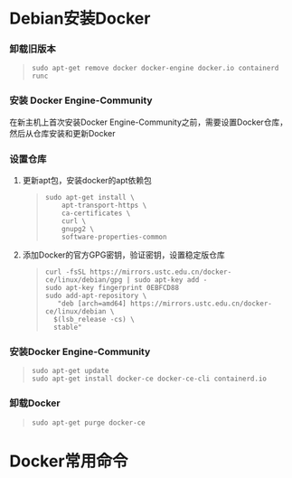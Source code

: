 # Debian安装Docker

### 卸载旧版本

> ```shell
> sudo apt-get remove docker docker-engine docker.io containerd runc
> ```

### 安装 Docker Engine-Community

在新主机上首次安装Docker Engine-Community之前，需要设置Docker仓库，然后从仓库安装和更新Docker

### 设置仓库

1. 更新apt包，安装docker的apt依赖包

   > ~~~shell
   > sudo apt-get install \
   >     apt-transport-https \
   >     ca-certificates \
   >     curl \
   >     gnupg2 \
   >     software-properties-common
   > ~~~

2. 添加Docker的官方GPG密钥，验证密钥，设置稳定版仓库

   > ```shell
   > curl -fsSL https://mirrors.ustc.edu.cn/docker-ce/linux/debian/gpg | sudo apt-key add -
   > sudo apt-key fingerprint 0EBFCD88
   > sudo add-apt-repository \
   >    "deb [arch=amd64] https://mirrors.ustc.edu.cn/docker-ce/linux/debian \
   >   $(lsb_release -cs) \
   >   stable"
   > ```

### 安装Docker Engine-Community

> ```shell
> sudo apt-get update
> sudo apt-get install docker-ce docker-ce-cli containerd.io
> ```

### 卸载Docker

> ```shell
> sudo apt-get purge docker-ce
> ```


# Docker常用命令

